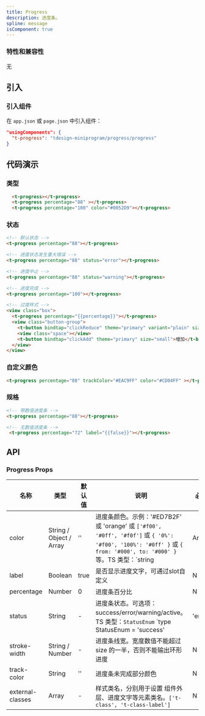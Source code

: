 ```yaml
---
title: Progress
description: 进度条。
spline: message
isComponent: true
---
```


### 特性和兼容性

无

## 引入

### 引入组件

在 `app.json` 或 `page.json` 中引入组件：

```json
"usingComponents": {
  "t-progress": "tdesign-miniprogram/progress/progress"
}
```

## 代码演示

### 类型
<!-- 基础进度条 -->
```html
  <t-progress></t-progress>
  <t-progress percentage="88" ></t-progress>
  <t-progress percentage="100" color="#0052D9"></t-progress>
```

### 状态
```html
<!-- 默认状态 -->
<t-progress percentage="88"></t-progress>

<!-- 进度状态发生重大错误 -->
<t-progress percentage="88" status="error"></t-progress>

<!-- 进度中止 -->
<t-progress percentage="88" status="warning"></t-progress>

<!-- 进度完成 -->
<t-progress percentage="100"></t-progress>

<!-- 过度样式 -->
<view class="box">
  <t-progress percentage="{{percentage}}"></t-progress>
  <view class="button-group">
    <t-button bindtap="clickReduce" theme="primary" variant="plain" size="small">减少</t-button>
    <view class="space"></view>
    <t-button bindtap="clickAdd" theme="primary" size="small">增加</t-button>
  </view>
</view>
```

### 自定义颜色
```html
<t-progress percentage="88" trackColor="#EAC9FF" color="#CD04FF" ></t-progress>
```

### 规格
```html
<!-- 带数值进度条 -->
<t-progress percentage="88"></t-progress>

<!-- 无数值进度条 -->
 <t-progress percentage="72" label="{{false}}"></t-progress>
```


## API
### Progress Props

名称 | 类型 | 默认值 | 说明 | 必传
-- | -- | -- | -- | --
color | String / Object / Array | '' | 进度条颜色。示例：'#ED7B2F' 或 'orange' 或 `['#f00', '#0ff', '#f0f']` 或 `{ '0%': '#f00', '100%': '#0ff' }` 或  `{ from: '#000', to: '#000' }` 等。TS 类型：`string | Array<string> | Record<string, string>` | N
label | Boolean  | true | 是否显示进度文字，可通过slot自定义 | N
percentage | Number | 0 | 进度条百分比 | N
status | String | - | 进度条状态。可选项：success/error/warning/active。TS 类型：`StatusEnum` `type StatusEnum = 'success' | 'error' | 'warning' | 'active'`。[详细类型定义](https://github.com/Tencent/tdesign-miniprogram/tree/develop/src/progress/type.ts) | N
stroke-width | String / Number | - | 进度条线宽。宽度数值不能超过 size 的一半，否则不能输出环形进度 | N
track-color | String | '' | 进度条未完成部分颜色 | N
external-classes | Array | - | 样式类名，分别用于设置 组件外层、进度文字等元素类名。`['t-class', 't-class-label']` | N |
